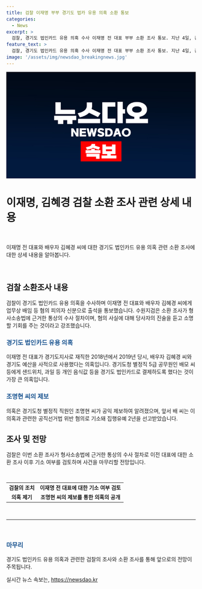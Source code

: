 ```yaml
---
title: 검찰 이재명 부부 경기도 법카 유용 의혹 소환 통보
categories:
  - News
excerpt: >
  검찰, 경기도 법인카드 유용 의혹 수사 이재명 전 대표 부부 소환 조사 통보. 지난 4일, 검찰이 이 대표와 배우자에게 업무상 배임 등 혐의 피의자 신분으로 출석해 조사할 것을 요구한 것으로 전해졌다. 이 의혹은 2018-2019년 이 대표가 경기도 예산을 사적으로 사용한 것으로 밝혀졌고, 검찰은 이번 조사를 통해 기소 여부를 검토할 전망이다. #이재명 #김혜경 #법카_유용
feature_text: >
  검찰, 경기도 법인카드 유용 의혹 수사 이재명 전 대표 부부 소환 조사 통보. 지난 4일, 검찰이 이 대표와 배우자에게 업무상 배임 등 혐의 피의자 신분으로 출석해 조사할 것을 요구한 것으로 전해졌다. 이 의혹은 2018-2019년 이 대표가 경기도 예산을 사적으로 사용한 것으로 밝혀졌고, 검찰은 이번 조사를 통해 기소 여부를 검토할 전망이다. #이재명 #김혜경 #법카_유용
image: '/assets/img/newsdao_breakingnews.jpg'
---
```


<p><img src="/assets/img/newsdao_breakingnews.jpg" alt="bookingtag 속보" /></p>

<h1>이재명, 김혜경 검찰 소환 조사 관련 상세 내용</h1>

<p data-ke-size="size16">&nbsp;</p>

<p>이재명 전 대표와 배우자 김혜경 씨에 대한 경기도 법인카드 유용 의혹 관련 소환 조사에 대한 상세 내용을 알아봅니다.</p>

<p data-ke-size="size16">&nbsp;</p>

<h2 data-ke-size="size26">검찰 소환조사 내용</h2>

<p data-ke-size="size16">검찰이 경기도 법인카드 유용 의혹을 수사하며 이재명 전 대표와 배우자 김혜경 씨에게 업무상 배임 등 혐의 피의자 신분으로 출석을 통보했습니다. 수원지검은 소환 조사가 형사소송법에 근거한 통상의 수사 절차이며, 혐의 사실에 대해 당사자의 진술을 듣고 소명할 기회를 주는 것이라고 강조했습니다.</p>

<h3><b><span style="color: #1a5490;">경기도 법인카드 유용 의혹</span></b></h3>

<p data-ke-size="size16">이재명 전 대표가 경기도지사로 재직한 2018년에서 2019년 당시, 배우자 김혜경 씨와 경기도 예산을 사적으로 사용했다는 의혹입니다. 경기도청 별정직 5급 공무원인 배모 씨 등에게 샌드위치, 과일 등 개인 음식값 등을 경기도 법인카드로 결제하도록 했다는 것이 가장 큰 의혹입니다.</p>

<h3><b><span style="color: #1a5490;">조명현 씨의 제보</span></b></h3>

<p data-ke-size="size16">의혹은 경기도청 별정직 직원인 조명현 씨가 공익 제보하여 알려졌으며, 앞서 배 씨는 이 의혹과 관련한 공직선거법 위반 혐의로 기소돼 집행유예 2년을 선고받았습니다.</p>

<h2 data-ke-size="size26">조사 및 전망</h2>

<p data-ke-size="size16">검찰은 이번 소환 조사가 형사소송법에 근거한 통상의 수사 절차로 이전 대표에 대한 소환 조사 이후 기소 여부를 검토하며 사건을 마무리할 전망입니다.</p>

<p data-ke-size="size16">&nbsp;</p>

<table>
    <tbody>
        <tr>
            <td style="text-align: center; height: 17px;"><b>검찰의 조치</b></td>
            <td style="text-align: center; height: 17px;"><b>이재명 전 대표에 대한 기소 여부 검토</b></td>
        </tr>
        <tr>
            <td style="text-align: center; height: 17px;"><b>의혹 제기</b></td>
            <td style="text-align: center; height: 17px;"><b>조명현 씨의 제보를 통한 의혹의 공개</b></td>
        </tr>
    </tbody>
</table>

<p data-ke-size="size16">&nbsp;</p>

<hr>

<p data-ke-size="size16">&nbsp;</p>

<h3><b><span style="color: #1a5490;">마무리</span></b></h3>

<p data-ke-size="size16">경기도 법인카드 유용 의혹과 관련한 검찰의 조사와 소환 조사를 통해 앞으로의 전망이 주목됩니다.</p>
실시간 뉴스 속보는, <a href="https://newsdao.kr" rel="dofollow">https://newsdao.kr</a>


